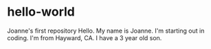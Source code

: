 # hello-world
Joanne's first repository
Hello. My name is Joanne. 
I'm starting out in coding. 
I'm from Hayward, CA. 
I have a 3 year old son.
